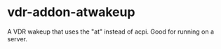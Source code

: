 # vdr-addon-atwakeup
A VDR wakeup that uses the "at" instead of acpi. Good for running on a server.
